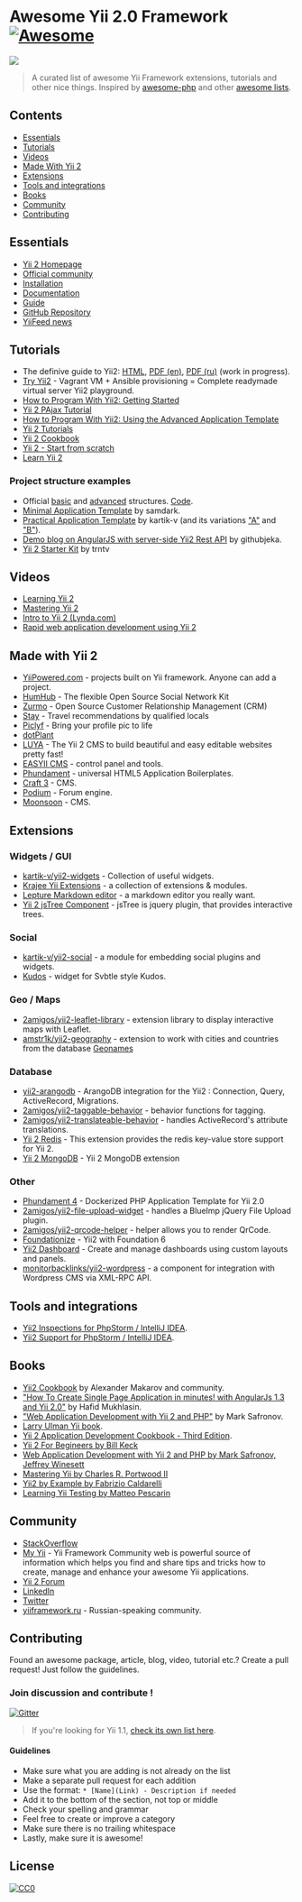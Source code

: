 # Awesome Yii 2.0 Framework [![Awesome](https://cdn.rawgit.com/sindresorhus/awesome/d7305f38d29fed78fa85652e3a63e154dd8e8829/media/badge.svg)](https://github.com/sindresorhus/awesome)


![](http://static.yiiframework.com/files/logo/yii.png)

> A curated list of awesome Yii Framework extensions, tutorials and other nice things.
Inspired by [awesome-php](https://github.com/ziadoz/awesome-php) and other [awesome lists](https://github.com/sindresorhus/awesome).


## Contents
- [Essentials](#essentials)
- [Tutorials](#tutorials)
- [Videos](#videos)
- [Made With Yii 2](#made-with-yii-2)
- [Extensions](#extensions)
- [Tools and integrations](#tools-and-integrations)
- [Books](#books)
- [Community](#community)
- [Contributing](#contributing)


## Essentials
* [Yii 2 Homepage](http://www.yiiframework.com/)
* [Official community](http://www.yiiframework.com/community/)
* [Installation](http://www.yiiframework.com/download/)
* [Documentation](http://www.yiiframework.com/doc-2.0/index.html)
* [Guide](http://www.yiiframework.com/doc-2.0/guide-index.html)
* [GitHub Repository](https://github.com/yiisoft/yii2)
* [YiiFeed news](http://yiifeed.com/)

## Tutorials

* The definive guide to Yii2:  [HTML](http://www.yiiframework.com/doc-2.0/guide-index.html), [PDF (en)](http://stuff.cebe.cc/yii2-guide.en.pdf), [PDF (ru)](http://stuff.cebe.cc/yii2-guide.ru.pdf) (work in progress).
* [Try Yii2](https://github.com/iJackUA/try-yii2) - Vagrant VM + Ansible provisioning = Complete readymade virtual server Yii2 playground.
* [How to Program With Yii2: Getting Started](http://code.tutsplus.com/tutorials/how-to-program-with-yii2-getting-started--cms-22440)
* [Yii 2 PAjax Tutorial](http://blog.neattutorials.com/yii2-pjax-tutorial/)
* [How to Program With Yii2: Using the Advanced Application Template](http://code.tutsplus.com/tutorials/how-to-program-with-yii2-using-the-advanced-application-template--cms-24994)
* [Yii 2 Tutorials](http://www.learnyii2.com/)
* [Yii 2 Cookbook](https://yii2-cookbook.readthedocs.io/README/)
* [Yii 2 - Start from scratch](http://www.yiiframework.com/doc-2.0/guide-tutorial-start-from-scratch.html)
* [Learn Yii 2](http://www.learnyii2.com/)

### Project structure examples

* Official [basic](https://github.com/yiisoft/yii2/tree/master/apps/basic#yii-2-basic-application-template) and [advanced](http://www.yiiframework.com/doc-2.0/guide-tutorial-advanced-app.html) structures. [Code](https://github.com/yiisoft/yii2/tree/master/apps).
* [Minimal Application Template](https://github.com/samdark/yii2-minimal) by samdark.
* [Practical Application Template](https://github.com/kartik-v/yii2-app-practical) by kartik-v (and its variations ["A"](https://github.com/kartik-v/yii2-app-practical-a) and ["B"](https://github.com/kartik-v/yii2-app-practical-b)).
* [Demo blog on AngularJS with server-side Yii2 Rest API](https://github.com/githubjeka/angular-yii2) by githubjeka.
* [Yii 2 Starter Kit](https://github.com/trntv/yii2-starter-kit) by trntv

## Videos
* [Learning Yii 2](https://www.packtpub.com/web-development/learning-yii-2-video)
* [Mastering Yii 2](https://www.udemy.com/mastering-yii-2/)
* [Intro to Yii 2 (Lynda.com)](https://www.lynda.com/PHP-tutorials/Intro-Yii-2/540346/579851-4.html)
* [Rapid web application development using Yii 2](https://www.udemy.com/rapid-web-application-development-using-yii-2-php-framework/?couponCode=yiicoursecoupondisc)


## Made with Yii 2

* [YiiPowered.com](http://yiipowered.com/) - projects built on Yii framework. Anyone can add a project.
* [HumHub](https://www.humhub.org/en) - The flexible Open Source Social Network Kit
* [Zurmo](http://zurmo.org/) - Open Source Customer Relationship Management (CRM)
* [Stay](http://www.stay.com/) - Travel recommendations by qualified locals
* [Piclyf](http://piclyf.com/) - Bring your profile pic to life
* [dotPlant](http://dotplant.ru/)
* [LUYA](https://luya.io) - The Yii 2 CMS to build beautiful and easy editable websites pretty fast!
* [EASYII CMS](http://easyiicms.com/) - control panel and tools.
* [Phundament](http://phundament.com/) - universal HTML5 Application Boilerplates.
* [Craft 3](https://craftcms.com/3) - CMS.
* [Podium](https://github.com/bizley/yii2-podium) - Forum engine.
* [Moonsoon](http://monsooncms.com/) - CMS.



## Extensions

### Widgets / GUI

* [kartik-v/yii2-widgets](https://github.com/kartik-v/yii2-widgets) - Collection of useful widgets.
* [Krajee Yii Extensions](http://demos.krajee.com/) - a collection of extensions & modules.
* [Lepture Markdown editor](https://github.com/iJackUA/yii2-lepture-markdown-editor-widget) - a markdown editor you really want.
* [Yii 2 jsTree Component](http://yiidreamteam.com/yii2/jstree) - jsTree is jquery plugin, that provides interactive trees. 

### Social

* [kartik-v/yii2-social](https://github.com/kartik-v/yii2-social) - a module for embedding social plugins and widgets.
* [Kudos](https://github.com/iJackUA/yii2-kudos-widget) - widget for Svbtle style Kudos.

### Geo / Maps

* [2amigos/yii2-leaflet-library](https://github.com/2amigos/yii2-leaflet-library) - extension library to display interactive maps with Leaflet.
* [amstr1k/yii2-geography](https://github.com/amstr1k/yii2-geography) - extension to work with cities and countries from the database [Geonames](http://www.geonames.org/)

### Database

* [yii2-arangodb](https://github.com/DevGroup-ru/yii2-arangodb) - ArangoDB integration for the Yii2 : Connection, Query, ActiveRecord, Migrations.
* [2amigos/yii2-taggable-behavior](https://github.com/2amigos/yii2-taggable-behavior) - behavior functions for tagging.
* [2amigos/yii2-translateable-behavior](https://github.com/2amigos/yii2-translateable-behavior) - handles ActiveRecord's attribute translations.
* [Yii 2 Redis](https://github.com/yiisoft/yii2-redis) - This extension provides the redis key-value store support for Yii 2.
* [Yii 2 MongoDB](https://github.com/yiisoft/yii2-mongodb) - Yii 2 MongoDB extension


### Other

* [Phundament 4](http://phundament.com/) - Dockerized PHP Application Template for Yii 2.0
* [2amigos/yii2-file-upload-widget](https://github.com/2amigos/yii2-file-upload-widget) - handles a BlueImp jQuery File Upload plugin.
* [2amigos/yii2-qrcode-helper](https://github.com/2amigos/yii2-qrcode-helper) - helper allows you to render QrCode.
* [Foundationize](http://foundationize.com/) - Yii2 with Foundation 6
* [Yii2 Dashboard](https://cornernote.github.io/yii2-dashboard/) - Create and manage dashboards using custom layouts and panels.
* [monitorbacklinks/yii2-wordpress](https://github.com/monitorbacklinks/yii2-wordpress) - a component for integration with Wordpress CMS via XML-RPC API.


## Tools and integrations

* [Yii2 Inspections for PhpStorm / IntelliJ IDEA](https://plugins.jetbrains.com/idea/plugin/9400-yii2-inspections).
* [Yii2 Support for PhpStorm / IntelliJ IDEA](https://plugins.jetbrains.com/idea/plugin/9388-yii2-support).


## Books

* [Yii2 Cookbook](https://github.com/samdark/yii2-cookbook/blob/master/book/README.md) by Alexander Makarov and community.
* ["How To Create Single Page Application in minutes! with AngularJs 1.3 and Yii 2.0"](https://www.gitbook.com/book/hscstudio/angular1-yii2/details) by Hafid Mukhlasin.
* ["Web Application Development with Yii 2 and PHP"](http://www.amazon.com/dp/1783981881) by Mark Safronov.
* [Larry Ulman Yii book](https://larry.pub/).
* [Yii 2 Application Development Cookbook - Third Edition](https://www.packtpub.com/web-development/yii2-application-development-cookbook-third-edition).
* [Yii 2 For Begineers by Bill Keck](https://leanpub.com/yii2forbeginners)
* [Web Application Development with Yii 2 and PHP by Mark Safronov, Jeffrey Winesett](https://www.packtpub.com/web-development/web-application-development-yii-2-and-php)
* [Mastering Yii by Charles R. Portwood II](https://www.packtpub.com/web-development/mastering-yii)
* [Yii2 by Example by Fabrizio Caldarelli](https://www.packtpub.com/web-development/yii2-example)
* [Learning Yii Testing by Matteo Pescarin](https://www.packtpub.com/web-development/learning-yii-testing)


## Community
* [StackOverflow](http://stackoverflow.com/questions/tagged/yii2)
* [My Yii](https://www.my-yii.com/) - Yii Framework Community web is powerful source of information which helps you find and share tips and tricks how to create, manage and enhance your awesome Yii applications.
* [Yii 2 Forum](http://www.yiiframework.com/forum/index.php/forum/4-yii-20/)
* [LinkedIn](https://www.linkedin.com/groups/1483367/profile)
* [Twitter](https://twitter.com/yiiframework)
* [yiiframework.ru](http://yiiframework.ru/) - Russian-speaking community.


## Contributing
Found an awesome package, article, blog, video, tutorial etc.? Create a pull request! Just follow the guidelines.

### Join discussion and contribute !
[![Gitter](https://badges.gitter.im/Join%20Chat.svg)](https://gitter.im/samdark/awesome-yii?utm_source=badge&utm_medium=badge&utm_campaign=pr-badge)

> If you're looking for Yii 1.1, [check its own list here](1.1.md).

#### Guidelines

* Make sure what you are adding is not already on the list
* Make a separate pull request for each addition
* Use the format: `* [Name](Link) - Description if needed`
* Add it to the bottom of the section, not top or middle
* Check your spelling and grammar
* Feel free to create or improve a category
* Make sure there is no trailing whitespace
* Lastly, make sure it is awesome!

## License

[![CC0](http://mirrors.creativecommons.org/presskit/buttons/88x31/svg/cc-zero.svg)](https://creativecommons.org/publicdomain/zero/1.0/)
